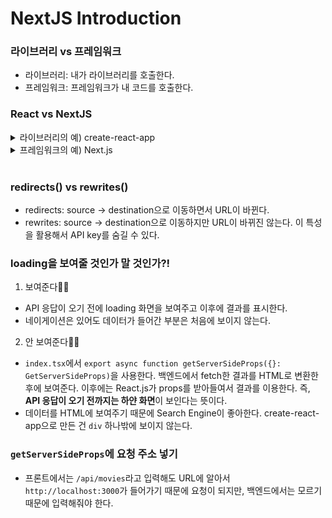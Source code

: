 # NextJS Introduction

### 라이브러리 vs 프레임워크
- 라이브러리: 내가 라이브러리를 호출한다.
- 프레임워크: 프레임워크가 내 코드를 호출한다.

### React vs NextJS
<details>
  <summary>라이브러리의 예) create-react-app</summary>

      - 라우팅을 하기 위해서 React Router를 사용해야 한다.
      - client-side rendering: 브라우저가 유저가 보는 UI를 만든다. 이때 div id="root"를 제외한 모든 것은 자바스크립트다. 브라우저가 react.js를 다운받고 내 코드를 다운받았을 때, 이때 react.js가 다른 것들을 렌더링하면 유저가 우리가 원했던 화면을 볼 수 있다. -> 브라우저가 js를 가져와서, client-side js가 모든 UI를 만든다.

  <details>
    <summary>div id="root"</summary>

      <img width="1006" alt="image" src="https://user-images.githubusercontent.com/64337152/154790921-f20e7902-b2fa-4bce-b955-66009c0fab0a.png">
  </details>
</details>


<details>
  <summary>프레임워크의 예) Next.js</summary>

    - ReactDOM을 import하지 않아도 index.ts에서 **알아서** 보여준다.<br>
    - pages 안에 파일을 만들면 이름에 따라 **라우팅**이 된다. 이때 컴포넌트 이름은 중요하지 않다. `export default`로 명시된 것이 화면에 보인다.<br>
    - useState 같은 훅을 사용하지 않을 땐 React를 import하지 않아도 된다.<br>
    - next.js가 react.js를 백엔드에서 동작시켜서 페이지를 미리 만든다. 컴포넌트 렌더링이 끝나면 이게 HTML이 되고, 이걸 페이지의 소스코드에 넣어준다. -> 실제 HTML이 들어가서 로딩 중에 미리 렌더링된 화면을 볼 수 있다.<br>

  <details>
    <summary>ReactDOM</summary>
    
        ```
        ReactDOM.render(
          <React.StrictMode>
            <App />
          </React.StrictMode>,
          document.getElementById("root")
        );
        ```

  </details>
</details>

  

<br>

### redirects() vs rewrites()
- redirects: source -> destination으로 이동하면서 URL이 바뀐다.
- rewrites: source -> destination으로 이동하지만 URL이 바뀌진 않는다. 이 특성을 활용해서 API key를 숨길 수 있다.

### loading을 보여줄 것인가 말 것인가?!
1. 보여준다🙆‍♀️
- API 응답이 오기 전에 loading 화면을 보여주고 이후에 결과를 표시한다.
- 네이게이션은 있어도 데이터가 들어간 부분은 처음에 보이지 않는다.
2. 안 보여준다🙅‍♀️
- `index.tsx`에서 `export async function getServerSideProps({}: GetServerSideProps)`을 사용한다. 백엔드에서 fetch한 결과를 HTML로 변환한 후에 보여준다. 이후에는 React.js가 props를 받아들여서 결과를 이용한다. 즉, **API 응답이 오기 전까지는 하얀 화면**이 보인다는 뜻이다.
- 데이터를 HTML에 보여주기 때문에 Search Engine이 좋아한다. create-react-app으로 만든 건 `div` 하나밖에 보이지 않는다.


### `getServerSideProps`에 요청 주소 넣기
- 프론트에서는 `/api/movies`라고 입력해도 URL에 알아서 `http://localhost:3000`가 들어가기 때문에 요청이 되지만, 백엔드에서는 모르기 때문에 입력해줘야 한다.